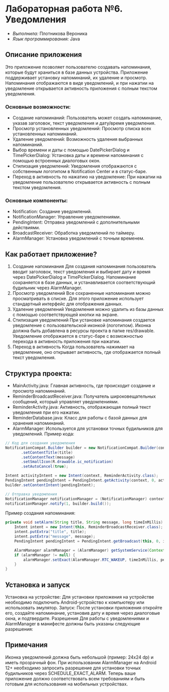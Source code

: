 # Лабораторная работа №6. Уведомления
- _Выполнила:_ Плотникова Вероника
- _Язык программирования:_ Java
  
## Описание приложения
Это приложение позволяет пользователю создавать напоминания, которые будут храниться в базе данных устройства. Приложение поддерживает установку напоминаний, их удаление и просмотр. Напоминания отображаются в виде уведомлений, и при нажатии на уведомление открывается активность приложения с полным текстом уведомления.

### Основные возможности:
- Создание напоминаний: Пользователь может создать напоминание, указав заголовок, текст уведомления и дату/время уведомления.
- Просмотр установленных уведомлений: Просмотр списка всех установленных напоминаний.
- Удаление уведомлений: Возможность удаления выбранных напоминаний.
- Выбор времени и даты с помощью DatePickerDialog и TimePickerDialog: Установка даты и времени напоминания с помощью встроенных диалоговых окон.
- Стилизация уведомлений: Уведомления отображаются с собственным логотипом в Notification Center и в статус-баре.
- Переход в активность по нажатию на уведомление: При нажатии на уведомление пользователю открывается активность с полным текстом уведомления.

### Основные компоненты:
- Notification: Создание уведомлений.
- NotificationManager: Управление уведомлениями.
- PendingIntent: Отправка уведомлений с дополнительными действиями.
- BroadcastReceiver: Обработка уведомлений по таймеру.
- AlarmManager: Установка уведомлений с точным временем.

## Как работает приложение?
1. Создание напоминания
Для создания напоминания пользователь вводит заголовок, текст уведомления и выбирает дату и время через DatePickerDialog и TimePickerDialog.
Напоминание сохраняется в базе данных, и устанавливается соответствующий будильник через AlarmManager.
2. Просмотр уведомлений
Все сохраненные напоминания можно просматривать в списке. Для этого приложение использует стандартный интерфейс для отображения данных.
3. Удаление уведомлений
Уведомления можно удалить из базы данных с помощью соответствующей кнопки на экране.
4. Стилизация уведомлений
При установке напоминания создается уведомление с пользовательской иконкой (логотипом). Иконка должна быть добавлена в ресурсы проекта в папке res/drawable.
Уведомление отображается в статус-баре с возможностью перехода в активность приложения при нажатии.
5. Переход в активность
Когда пользователь нажимает на уведомление, оно открывает активность, где отображается полный текст уведомления.

## Структура проекта:
- MainActivity.java: Главная активность, где происходит создание и просмотр напоминаний.
- ReminderBroadcastReceiver.java: Получатель широковещательных сообщений, который управляет уведомлениями.
- ReminderActivity.java: Активность, отображающая полный текст уведомления при его нажатии.
- ReminderDatabase.java: Класс для работы с базой данных для хранения напоминаний.
- AlarmManager: Используется для установки точных будильников для уведомлений.
Пример кода:
 ``` java
// Код для создания уведомления
NotificationCompat.Builder builder = new NotificationCompat.Builder(context, "reminders")
        .setContentTitle(title)
        .setContentText(message)
        .setSmallIcon(R.drawable.ic_notification)  
        .setAutoCancel(true);

Intent activityIntent = new Intent(context, ReminderActivity.class);
PendingIntent pendingIntent = PendingIntent.getActivity(context, 0, activityIntent, PendingIntent.FLAG_UPDATE_CURRENT);
builder.setContentIntent(pendingIntent);

// Отправка уведомления
NotificationManager notificationManager = (NotificationManager) context.getSystemService(Context.NOTIFICATION_SERVICE);
notificationManager.notify(1, builder.build());
```

Пример создания напоминания:
``` java
private void setAlarm(String title, String message, long timeInMillis) {
    Intent intent = new Intent(this, ReminderBroadcastReceiver.class);
    intent.putExtra("title", title);
    intent.putExtra("message", message);
    PendingIntent pendingIntent = PendingIntent.getBroadcast(this, 0, intent, PendingIntent.FLAG_UPDATE_CURRENT);

    AlarmManager alarmManager = (AlarmManager) getSystemService(Context.ALARM_SERVICE);
    if (alarmManager != null) {
        alarmManager.setExact(AlarmManager.RTC_WAKEUP, timeInMillis, pendingIntent);
    }
}
```

## Установка и запуск
Установка на устройстве: Для установки приложения на устройстве необходимо подключить Android-устройство к компьютеру или использовать эмулятор.
Запуск: После установки приложения откройте его, создайте напоминание, установив дату и время через диалоговые окна, и подтвердите.
Разрешения
Для работы с уведомлениями и AlarmManager в манифесте должны быть указаны следующие разрешения:


<uses-permission android:name="android.permission.SCHEDULE_EXACT_ALARM" />
<uses-permission android:name="android.permission.POST_NOTIFICATIONS" />

## Примечания
Иконка уведомлений должна быть небольшой (пример: 24x24 dp) и иметь прозрачный фон.
При использовании AlarmManager на Android 12+ необходимо запросить разрешение для установки точных будильников через SCHEDULE_EXACT_ALARM.
Теперь ваше приложение должно соответствовать всем требованиям и быть готовым для использования на мобильных устройствах.
